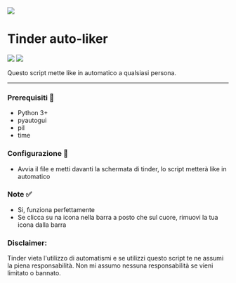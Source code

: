 <img src="https://assets.mofoprod.net/network/images/Tinder_1.original.png">

# Tinder auto-liker

![](https://img.shields.io/badge/Support-Linux-lightgrey) ![](https://img.shields.io/badge/Python->3.0-green)

Questo script mette like in automatico a qualsiasi persona. 

---

### Prerequisiti 🔧

- Python 3+
- pyautogui
- pil
- time

### Configurazione 🔧

- Avvia il file e metti davanti la schermata di tinder, lo script metterà like in automatico 

### Note ✅

- Si, funziona perfettamente
- Se clicca su na icona nella barra a posto che sul cuore, rimuovi la tua icona dalla barra

### Disclaimer:
Tinder vieta l'utilizzo di automatismi e se utilizzi questo script te ne assumi la piena responsabilità.
Non mi assumo nessuna responsabilità se vieni limitato o bannato.
